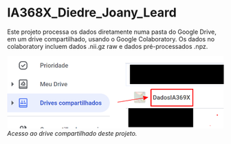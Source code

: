 # IA368X_Diedre_Joany_Leard
Este projeto processa os dados diretamente numa pasta do Google Drive, em um drive compartilhado, usando o Google Colaboratory. Os dados no colaboratory incluem dados .nii.gz raw e dados pré-processados .npz.

![drive](/assets/img/accessing_drive.png)
*Acesso ao drive compartilhado deste projeto.*
